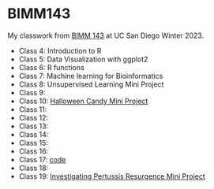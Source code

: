 # BIMM143

My classwork from [BIMM 143](https://bioboot.github.io/bimm143_W23/) at UC San Diego Winter 2023.

- Class 4: Introduction to R
- Class 5: Data Visualization with ggplot2
- Class 6: R functions
- Class 7: Machine learning for Bioinformatics
- Class 8: Unsupervised Learning Mini Project
- Class 9:
- Class 10: [Halloween Candy Mini Project](https://github.com/schu-shoe/Bimm143_github/blob/main/Halloween%20Mini%20Project/Halloween%20mini%20project.qmd)
- Class 11: 
- Class 12:
- Class 13:
- Class 14:
- Class 15:
- Class 16:
- Class 17: [code](https://github.com/schu-shoe/Bimm143_github/blob/main/Class17/class17_miniproject.qmd)
- Class 18:
- Class 19: [Investigating Pertussis Resurgence Mini Project](https://github.com/schu-shoe/Bimm143_github/blob/main/Class19:Mini_Project/Class19-Investigating_Pertussis_Resurgence.qmd)
